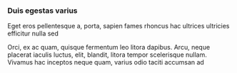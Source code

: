 ### Duis egestas varius

Eget eros pellentesque a, porta, sapien fames rhoncus hac ultrices ultricies efficitur nulla sed

Orci, ex ac quam, quisque fermentum leo litora dapibus. Arcu, neque placerat iaculis luctus, elit, blandit, litora tempor scelerisque nullam. Vivamus hac inceptos neque quam, varius odio taciti accumsan ad


